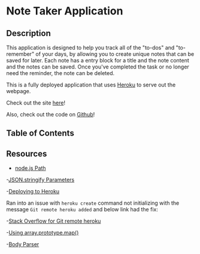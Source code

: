 # Note Taker Application

## Description

This application is designed to help you track all of the "to-dos" and "to-remember" of your days, by allowing you to create unique notes that can be saved for later. Each note has a entry block for a title and the note content and the notes can be saved. Once you've completed the task or no longer need the reminder, the note can be deleted.

This is a fully deployed application that uses [Heroku](https://devcenter.heroku.com/) to serve out the webpage.

Check out the site [here](https://young-lowlands-35095.herokuapp.com/)!

Also, check out the code on [Github](https://github.com/ChannellNumber5/CR-NoteTaker)!

## Table of Contents

## 

##

##

## Resources

- [node.js Path](https://nodejs.dev/learn/the-nodejs-path-module#pathjoin)

-[JSON.stringify Parameters](https://developer.mozilla.org/en-US/docs/Web/JavaScript/Reference/Global_Objects/JSON/stringify)

-[Deploying to Heroku](https://devcenter.heroku.com/articles/getting-started-with-nodejs?singlepage=true#set-up)

Ran into an issue with `heroku create` command not initializing with the message `Git remote heroku added` and below link had the fix:

-[Stack Overflow for Git remote heroku](https://stackoverflow.com/questions/30255058/heroku-deployment-git-remote-not-added)

-[Using array.prototype.map()](https://www.digitalocean.com/community/tutorials/4-uses-of-javascripts-arraymap-you-should-know)

-[Body Parser](https://stackoverflow.com/questions/55558402/what-is-the-meaning-of-bodyparser-urlencoded-extended-true-and-bodypar)
